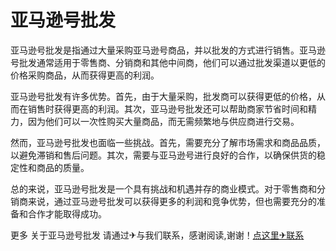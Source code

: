# 亚马逊号批发

亚马逊号批发是指通过大量采购亚马逊号商品，并以批发的方式进行销售。亚马逊号批发通常适用于零售商、分销商和其他中间商，他们可以通过批发渠道以更低的价格采购商品，从而获得更高的利润。

亚马逊号批发有许多优势。首先，由于大量采购，批发商可以获得更低的价格，从而在销售时获得更高的利润。其次，亚马逊号批发还可以帮助商家节省时间和精力，因为他们可以一次性购买大量商品，而无需频繁地与供应商进行交易。

然而，亚马逊号批发也面临一些挑战。首先，需要充分了解市场需求和商品品质，以避免滞销和售后问题。其次，需要与亚马逊号进行良好的合作，以确保供货的稳定性和商品的质量。

总的来说，亚马逊号批发是一个具有挑战和机遇并存的商业模式。对于零售商和分销商来说，通过亚马逊号批发可以获得更多的利润和竞争优势，但也需要充分的准备和合作才能取得成功。

更多 关于亚马逊号批发 请通过✈与我们联系，感谢阅读,谢谢！[点这里✈联系](https://ss.k02.cc)